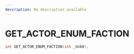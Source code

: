 ```yaml
---
description: No description available 
---
```


# GET_ACTOR_ENUM_FACTION

```cpp
int GET_ACTOR_ENUM_FACTION(int _Unk0);
```